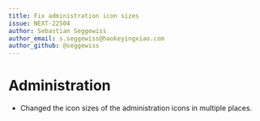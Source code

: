 ```yaml
---
title: Fix administration icon sizes
issue: NEXT-22504
author: Sebastian Seggewiss
author_email: s.seggewiss@haokeyingxiao.com
author_github: @seggewiss
---
```

# Administration
* Changed the icon sizes of the administration icons in multiple places.

